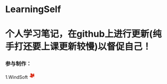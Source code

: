 # LearningSelf
个人学习笔记，在github上进行更新(纯手打还要上课更新较慢)以督促自己！
=======

### 参与制作：

1.WindSoft  <img class="pic" height="20" src="static/leaf.png"/>

